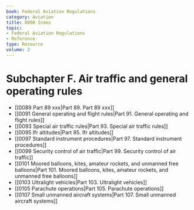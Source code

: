 ```yaml
---
book: Federal Aviation Regulations
category: Aviation
title: 0000 Index
topic:
- Federal Aviation Regulations
- Reference
type: Resource
volume: 2
---
```


# Subchapter F. Air traffic and general operating rules

- [[0089 Part 89 xxx|Part 89. Part 89 xxx]]
- [[0091 General operating and flight rules|Part 91. General operating and flight rules]]
- [[0093 Special air traffic rules|Part 93. Special air traffic rules]]
- [[0095 Ifr altitudes|Part 95. Ifr altitudes]]
- [[0097 Standard instrument procedures|Part 97. Standard instrument procedures]]
- [[0099 Security control of air traffic|Part 99. Security control of air traffic]]
- [[0101 Moored balloons, kites, amateur rockets, and unmanned free balloons|Part 101. Moored balloons, kites, amateur rockets, and unmanned free balloons]]
- [[0103 Ultralight vehicles|Part 103. Ultralight vehicles]]
- [[0105 Parachute operations|Part 105. Parachute operations]]
- [[0107 Small unmanned aircraft systems|Part 107. Small unmanned aircraft systems]]